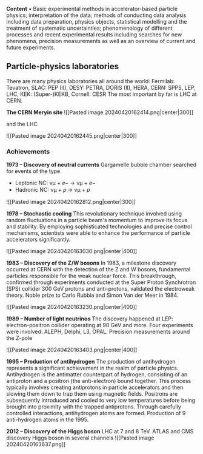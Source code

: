 **Content**
• Basic experimental methods in accelerator-based particle physics; interpretation of the data; methods of conducting data analysis including data preparation, physics objects, statistical modelling and the treatment of systematic uncertainties; phenomenology of different processes and recent experimental results including searches for new phenomena, precision measurements as well as an overview of current and future experiments.

## Particle-physics laboratories
There are many physics laboratories all around the world: Fermilab: Tevatron, SLAC: PEP (II), DESY: PETRA, DORIS (II), HERA, CERN: SPPS, LEP, LHC, KEK: (Super-)KEKB, Cornell: CESR
The most important by far is LHC at CERN.

**The CERN Meryin site**
![[Pasted image 20240420162414.png|center|300]]

and the LHC

![[Pasted image 20240420162445.png|center|300]]

### Achievements

**1973 – Discovery of neutral currents**
Gargamelle bubble chamber searched for events of the type
-  Leptonic NC: νμ + 𝑒− → νμ + 𝑒−
-  Hadronic NC: νμ + 𝑝 → νμ + 𝑝

![[Pasted image 20240420162812.png|center|300]]

**1978 – Stochastic cooling**
This revolutionary technique involved using random fluctuations in a particle beam's momentum to improve its focus and stability. By employing sophisticated technologies and precise control mechanisms, scientists were able to enhance the performance of particle accelerators significantly.

![[Pasted image 20240420163030.png|center|400]]

**1983 – Discovery of the Z/W bosons**
In 1983, a milestone discovery occurred at CERN with the detection of the Z and W bosons, fundamental particles responsible for the weak nuclear force. This breakthrough, confirmed through experiments conducted at the Super Proton Synchrotron (SPS) collider 300 GeV protons
and anti-protons, validated the electroweak theory. 
Noble prize to Carlo Rubbia and Simon Van der Meer in 1984.

![[Pasted image 20240420163230.png|center|400]]

**1989 – Number of light neutrinos**
The discovery happened at LEP: electron-positron collider operating at 90 GeV and more. Four experiments were involved: ALEPH, Delphi, L3, OPAL.
Precision measurements around the Z-pole

![[Pasted image 20240420163403.png|center|400]]

**1995 – Production of antihydrogen**
The production of antihydrogen represents a significant achievement in the realm of particle physics. Antihydrogen is the antimatter counterpart of hydrogen, consisting of an antiproton and a positron (the anti-electron) bound together. This process typically involves creating antiprotons in particle accelerators and then slowing them down to trap them using magnetic fields. Positrons are subsequently introduced and cooled to very low temperatures before being brought into proximity with the trapped antiprotons. Through carefully controlled interactions, antihydrogen atoms are formed.
Production of 9 anti-hydrogen atoms in the 1995.

**2012 – Discovery of the Higgs boson**
LHC at 7 and 8 TeV. ATLAS and CMS discovery Higgs boson in several channels
![[Pasted image 20240420163637.png]]
